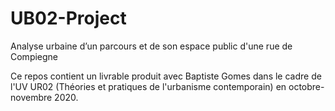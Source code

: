 # UB02-Project
Analyse urbaine d’un parcours et de son espace public d'une rue de Compiegne

Ce repos contient un livrable produit avec Baptiste Gomes dans le cadre de l'UV UR02 (Théories et pratiques de l'urbanisme contemporain) en octobre-novembre 2020. 
